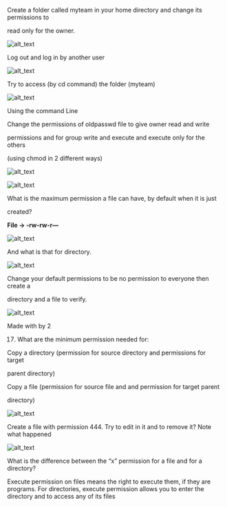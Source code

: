Create a folder called myteam in your home directory and change its permissions to

read only for the owner.

![alt_text](images/image1.png "image_tooltip")


Log out and log in by another user

![alt_text](images/image2.png "image_tooltip")


Try to access (by cd command) the folder (myteam)


![alt_text](images/image3.png "image_tooltip")


Using the command Line

Change the permissions of oldpasswd file to give owner read and write

permissions and for group write and execute and execute only for the others

(using chmod in 2 different ways)


![alt_text](images/image4.png "image_tooltip")


![alt_text](images/image5.png "image_tooltip")


What is the maximum permission a file can have, by default when it is just

created? 

**File -> -rw-rw-r—**


![alt_text](images/image6.png "image_tooltip")


And what is that for directory.


![alt_text](images/image7.png "image_tooltip")


Change your default permissions to be no permission to everyone then create a

directory and a file to verify.


![alt_text](images/image8.png "image_tooltip")


Made with by 2

17. What are the minimum permission needed for:

Copy a directory (permission for source directory and permissions for target

parent directory)

Copy a file (permission for source file and and permission for target parent

directory)


![alt_text](images/image9.png "image_tooltip")


Create a file with permission 444. Try to edit in it and to remove it? Note what happened


![alt_text](images/image10.png "image_tooltip")


What is the difference between the “x” permission for a file and for a directory?

 Execute permission on files means the right to execute them, if they are programs. For directories, execute permission allows you to enter the directory and to access any of its files

